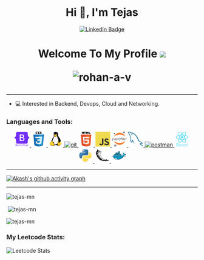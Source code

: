 <h1 align="center">Hi 👋, I'm Tejas</h1>
<!-- <h3 align="center">Exploring new technologies</h3>-->

 <div id="badges" align="center">
  <a href="https://www.linkedin.com/in/tejasmn/">
  <img src="https://img.shields.io/badge/LinkedIn-blue?style=for-the-badge&logo=linkedin&logoColor=white" alt="LinkedIn Badge"/>
  </a>
  <h1>
  Welcome To My Profile


  <img src="https://media.giphy.com/media/hvRJCLFzcasrR4ia7z/giphy.gif" width="30px" />

<p align="center"> <img src="https://komarev.com/ghpvc/?username=rohan-a-v&label=Profile%20views&color=0e75b6&style=flat" alt="rohan-a-v" /> </p>

</h1>
</div>

---


<!-- - 🌱 I’m currently learning **Backend, Machine Learning**

- 👯 I’m looking to collaborate on **Full Stack and Backend projects**

- 💬 Ask me about **HTML, CSS, Javascript, React** -->


- :computer: Interested in Backend, Devops, Cloud and Networking.


<h3 align="left">Languages and Tools:</h3>
<p align="center"> <a href="https://getbootstrap.com" target="_blank" rel="noreferrer"> 
<img src="https://raw.githubusercontent.com/devicons/devicon/master/icons/bootstrap/bootstrap-plain-wordmark.svg" alt="bootstrap" width="40" height="40"/> </a> 
 <a href="https://www.w3schools.com/css/" target="_blank" rel="noreferrer"> <img src="https://raw.githubusercontent.com/devicons/devicon/master/icons/css3/css3-original-wordmark.svg" alt="css3" width="40" height="40"/> </a> 
<!-- <a href="https://expressjs.com" target="_blank" rel="noreferrer"> <img src="https://raw.githubusercontent.com/devicons/devicon/master/icons/express/express-original-wordmark.svg" alt="express" width="40" height="40"/> </a> -->
  <a href="https://linux.org" target="_blank" rel="noreferrer"> <img src="https://raw.githubusercontent.com/devicons/devicon/master/icons/linux/linux-original.svg" alt="linux" width="40" height="40"/
 <a href="https://git-scm.com/" target="_blank" rel="noreferrer"> <img src="https://www.vectorlogo.zone/logos/git-scm/git-scm-icon.svg" alt="git" width="40" height="40"/> </a> 
 <a href="https://www.w3.org/html/" target="_blank" rel="noreferrer"> <img src="https://raw.githubusercontent.com/devicons/devicon/master/icons/html5/html5-original-wordmark.svg" alt="html5" width="40" height="40"/> </a> 
 <a href="https://developer.mozilla.org/en-US/docs/Web/JavaScript" target="_blank" rel="noreferrer"> <img src="https://raw.githubusercontent.com/devicons/devicon/master/icons/javascript/javascript-original.svg" alt="javascript" width="40" height="40"/> </a> 
 <a href="https://www.jupyter.com/" target="_blank" rel="noreferrer"> <img src="https://raw.githubusercontent.com/devicons/devicon/master/icons/jupyter/jupyter-original-wordmark.svg" alt="c++" width="40" height="40"/> </a> 
 <a href="https://www.mysql.com/" target="_blank" rel="noreferrer"> <img src="https://raw.githubusercontent.com/devicons/devicon/master/icons/mysql/mysql-original.svg" alt="sql" width="40" height="40"/> </a> 
  <a href="https://postman.com" target="_blank" rel="noreferrer"> <img src="https://www.vectorlogo.zone/logos/getpostman/getpostman-icon.svg" alt="postman" width="40" height="40"/> </a> 
  <a href="https://reactjs.org/" target="_blank" rel="noreferrer"> <img src="https://raw.githubusercontent.com/devicons/devicon/master/icons/react/react-original-wordmark.svg" alt="react" width="40" height="40"/> </a> 
  <a href="https://python.org" target="_blank" rel="noreferrer"> <img src="https://raw.githubusercontent.com/devicons/devicon/master/icons/python/python-original.svg" alt="python" width="40" height="40"/> </a>
  <a href="https://flask.org" target="_blank" rel="noreferrer"> <img src="https://raw.githubusercontent.com/devicons/devicon/master/icons/flask/flask-original.svg" alt="flask" width="40" height="40"/> </a>
    <a href="https://docker.org" target="_blank" rel="noreferrer"> <img src="https://raw.githubusercontent.com/devicons/devicon/master/icons/docker/docker-original.svg" alt="docker" width="40" height="40"/> </a>
</p>

<hr>

[![Akash's github activity graph](https://github-readme-activity-graph.vercel.app/graph?username=tejas-mn&theme=github-compact)](https://github.com/tejas-mn)

<hr>

<p><img align="center" src="https://github-readme-stats-sigma-five.vercel.app/api/top-langs?username=tejas-mn&show_icons=true&locale=en&layout=compact" alt="tejas-mn"/></p>

<p>&nbsp;<img align="center" src="https://github-readme-stats-sigma-five.vercel.app/api?username=tejas-mn&show_icons=true&locale=en" alt="tejas-mn" /></p>

<p><img align="center" src="https://github-readme-streak-stats.herokuapp.com/?user=tejas-mn&" alt="tejas-mn" /></p>

<h3 align="left">My Leetcode Stats:</h3>

![Leetcode Stats](https://leetcard.jacoblin.cool/tejasmn)

